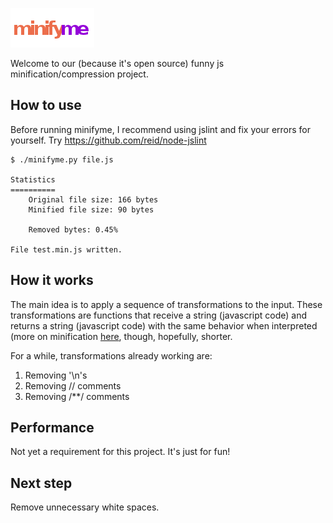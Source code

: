 ![Alt text](https://github.com/cathoderay/minifyme/raw/master/wiki/minifyme.png)

Welcome to our (because it's open source) funny js minification/compression project.

How to use
-------

Before running minifyme, I recommend using jslint and fix your errors for yourself.
Try https://github.com/reid/node-jslint

    $ ./minifyme.py file.js

    Statistics
    ==========    
        Original file size: 166 bytes  
        Minified file size: 90 bytes
    
        Removed bytes: 0.45% 
    
    File test.min.js written.


How it works
------------

The main idea is to apply a sequence of transformations to the input. These transformations are functions that receive a string (javascript code) and 
returns a string (javascript code) with the same behavior when interpreted (more on minification [here](http://en.wikipedia.org/wiki/Minification_(programming\))), though, hopefully, shorter.

For a while, transformations already working are:

  1. Removing '\n's
  2. Removing // comments
  3. Removing /**/ comments


Performance
-----------

Not yet a requirement for this project. It's just for fun!


Next step
---------
Remove unnecessary white spaces.